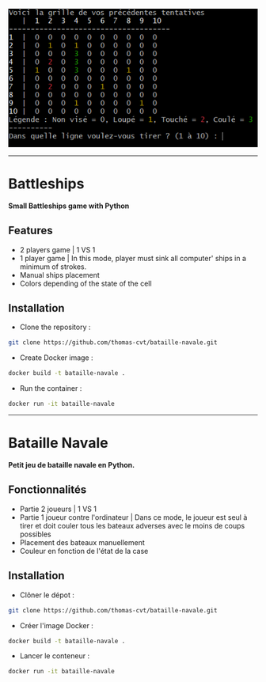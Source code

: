 ![Alt text](imgs/image.png)

___

# Battleships

**Small Battleships game with Python**

## Features

- 2 players game | 1 VS 1
- 1 player game | In this mode, player must sink all computer' ships in a minimum of strokes.
- Manual ships placement
- Colors depending of the state of the cell

## Installation 

- Clone the repository :

```sh
git clone https://github.com/thomas-cvt/bataille-navale.git
```

- Create Docker image :

```sh
docker build -t bataille-navale .
```

- Run the container :

```sh
docker run -it bataille-navale
```

___

# Bataille Navale

**Petit jeu de bataille navale en Python.**

## Fonctionnalités

- Partie 2 joueurs | 1 VS 1
- Partie 1 joueur contre l'ordinateur | Dans ce mode, le joueur est seul à tirer et doit couler tous les bateaux adverses avec le moins de coups possibles
- Placement des bateaux manuellement
- Couleur en fonction de l'état de la case

## Installation 

- Clôner le dépot :

```sh
git clone https://github.com/thomas-cvt/bataille-navale.git
```

- Créer l'image Docker :

```sh
docker build -t bataille-navale .
```

- Lancer le conteneur :

```sh
docker run -it bataille-navale
```